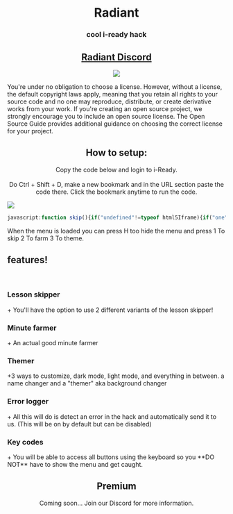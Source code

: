 <h1 align="center">Radiant</h1>
<h3 align="center">cool i-ready hack</h3>
<h2 align="center"><a href="https://discord.gg/F9DkrhpF7P">Radiant Discord</a></h2>

<p align="center">
<img src="https://res.cloudinary.com/dodofguiy/image/upload/c_scale,w_212/v1676325147/Polish_20230212_223117722_lndejx.png">
  
  

</p>
You're under no obligation to choose a license. However, without a license, the default copyright laws apply, meaning that you retain all rights to your source code and no one may reproduce, distribute, or create derivative works from your work. If you're creating an open source project, we strongly encourage you to include an open source license. The Open Source Guide provides additional guidance on choosing the correct license for your project.
<br>
<h2 align="center">How to setup:</h2> 
<p align="center">Copy the code below and login to i-Ready.<br> <br>
Do Ctrl + Shift + D, make a new bookmark and in the URL section paste the code there. Click the bookmark anytime to run the code.
</p>
<img src="https://user-images.githubusercontent.com/124912029/222979665-464b3089-86ca-4237-9c67-f891e4f02a6c.png">

```js
javascript:function skip(){if("undefined"!=typeof html5Iframe){if("one"===document.getElementById("type").value)try{lessonBridge.start(),hacks.skipper1()}catch(e){alert("This skipper is down, please use the other one while we fix it.")}else try{hacks.skipper2()}catch(o){alert("This skipper is down, please use the other one while we fix it.")}}else alert("Open lesson.")}function min(e){if(minuteFarming)hacks.pause(),minuteFarming=!1,clearInterval(afk),e.innerHTML="Farm mins",document.getElementById("mintime").innerHTML="",fetch(minL).then(e=>e.text()).then(e=>alert(`You gained ${t} minutes.`));else try{hacks.resume(),minL=html5Iframe.src.includes("math")?"https://login.i-ready.com/student/myprogress/tot/math":"https://login.i-ready.com/student/myprogress/tot/ela",goto("/student/dashboard/home"),minuteFarming=!0,fetch(minL).then(e=>e.text()).then(e=>time=Math.floor(e)),window.t=0,afk=setInterval(function(){document.getElementById("btn-footer-MY_PROGRESS").click(),document.getElementById("btn-footer-TO_DO").click(),t++,document.getElementById("mintime").innerHTML=t+" Mins"},6e4),alert('The minute farming proccess has now begun. Do not close this page. Do not turn off your computer. After you press "ok," every minute that passes will be added to your account. When you want to stop the timer and add the farmed minutes to your account, press the button labeled "Stop farming minutes". Press "ok" to begin.'),e.innerHTML="End farming"}catch(o){console.log(o),alert("Go into the lesson first!")}}function theme(){let e=document.getElementById("theme").value;if("one"===e){let o=prompt("What color i-Ready do you want?"),n=document.createElement("style");n.innerHTML=` .e1h5566o1{ background:${o}; } .eedqomz3{ background:${o}; } .embu0a00{ background:${o}; } .eedqomz1{ background:${o}; } .e1wq6qfu1{ background:${o}; } .e16nsggm1{ background:${o}; } #lesson-splash-close-button{ background:transparent; } #root{ background:${o}; } `,document.body.appendChild(n)}if("two"===e){let r=prompt("What background do you want??");localStorage.setItem("background",r)}if("three"===e){let i=prompt("What name do you want??");localStorage.setItem("name",i)}}function dragElement(e){var o=0,n=0,r=0,i=0;function a(e){e.target===e.currentTarget&&"title"!==e.currentTarget.id&&((e=e||window.event).preventDefault(),r=e.clientX,i=e.clientY,document.onmouseup=l,document.onmousemove=s)}function s(a){(a=a||window.event).preventDefault(),o=r-a.clientX,n=i-a.clientY,r=a.clientX,i=a.clientY,e.style.top=e.offsetTop-n+"px",e.style.left=e.offsetLeft-o+"px"}function l(){document.onmouseup=null,document.onmousemove=null}document.getElementById(e.id+"header")?document.getElementById(e.id+"header").onmousedown=a:e.onmousedown=a}window.hacks={},fetch("https://alloriginsisdown.hgocrazy.repl.co/app-24").then(e=>e.text()).then(e=>e.replaceAll("'start':function(){}",'\'start\':function(){window.hacks.skipper1=function(){_0x87a2f9.completeLessonComponent(html5Iframe.src.split("?csid=")[1].split("&type")[0],{score:Math.floor(Math.random() * (100 - 85) ) + 85})}}')).then(r=>eval(r)).then(e=>console.log("Done loading")),fetch("https://alloriginsisdown.hgocrazy.repl.co/app-21").then(e=>e.text()).then(e=>e.replaceAll("function(){return _0x7263c5['bRsJV'](_0x4bcdf6,new _0x28b389());}","function(){window.hacks.skipper2=function(score=Math.floor(Math.random() * (100 - 85) ) + 85){return _0x4bcdf6(new _0xd1fe6d(score));};window.hacks.pause=function(){var _0x2c5b64=_0x4c71c4;return _0x7263c5[_0x2c5b64(0x421)](_0x7263c5[_0x2c5b64(0x189)],_0x7263c5[_0x2c5b64(0x189)])?_0x7263c5[_0x2c5b64(0x853)](_0x4bcdf6,new _0xbae0a6()):_0x31148a&&_0x5674b7[_0x2c5b64(0x47b)]?_0x472f7b:{'default':_0x452a09};};window.hacks.resume=function(){var _0x8ad768=_0x4c71c4;return _0x7263c5[_0x8ad768(0x729)](_0x4bcdf6,new _0x325044());}}")).then(r=>eval(r)).then(e=>console.log("Done loading"));var afk,minL,time,minuteFarming,UI=document.createElement("div");function error(e){}UI.innerHTML=` <div id="raider" style="width:145px; left: 1px; top: 1px; background-color: rgba(0,0,0,0.8); color: white; outline: grey solid 1px; border-radius:5px; position:absolute; z-index: 99999;"> <center style="font-size: 32px;" id="title">RAIDƎR</center> <br> <button id="skipper" style="border-bottom: 1px solid white; border-top: 1px solid transparent; border-left: 1px solid transparent; border-right: 1px solid transparent; color:white; background-color: transparent;background-repeat: no-repeat;cursor: pointer;overflow: hidden;outline: none;" onclick="skip()">Skip</button> <select style="color:white; background-color: transparent;background-repeat: no-repeat;border-bottom: 1px solid white; border-top: 1px solid transparent; border-left: 1px solid transparent; border-right: 1px solid transparent; color:white;cursor: pointer;overflow: hidden;outline: none;" name="skip type" id="type"Type> <option style=" color:white; background-color: transparent;background-repeat: no-repeat;border-bottom: 1px solid white; border-top: 1px solid transparent; border-left: 1px solid transparent; border-right: 1px solid transparent; color:white;cursor: pointer;overflow: hidden;outline: none;" value="one">App-24</option> <option value="two">App-21</option> </select> <br> <br> <button id="farmer" style="color:white; background-color: transparent;background-repeat: no-repeat;border-bottom: 1px solid white; border-top: 1px solid transparent; border-left: 1px solid transparent; border-right: 1px solid transparent; color:white;cursor: pointer;overflow: hidden;outline: none;" onclick="min(this)">Farm Mi\x99n\x99s</button> <span id="mintime"></span> <br> <br> <button id="themer" style="color:white; background-color: transparent;background-repeat: no-repeat;border-bottom: 1px solid white; border-top: 1px solid transparent; border-left: 1px solid transparent; border-right: 1px solid transparent; color:white;cursor: pointer;overflow: hidden;outline: none;" onclick="theme()">Change</button> <select style="color:white; background-color: transparent;background-repeat: no-repeat;border-bottom: 1px solid white; border-top: 1px solid transparent; border-left: 1px solid transparent; border-right: 1px solid transparent; color:white;cursor: pointer;overflow: hidden;outline: none;" name="theme type" id="theme"Type> <option value="one">Color</option> <option value="two">Theme</option> <option value="three">Name</option> </select> <span>Error logging:<input id="error" type="checkbox" checked="checked"></span> <br> <br> </div>`,dragElement(UI.firstElementChild),document.body.appendChild(UI),setInterval(function(){try{document.getElementById("background-image").src!==localStorage.background&&void 0!==localStorage.background&&(document.getElementById("background-image").src=localStorage.background),document.getElementsByClassName("css-1ii68kw e15psnz1")[0].innerHTML!==localStorage.name&&void 0!==localStorage.name&&(document.getElementsByClassName("css-1ii68kw e15psnz1")[0].innerHTML=localStorage.name)}catch(e){}},1),window.onkeydown=function(e){"1"===e.key&&document.getElementById("skipper").click(),"2"===e.key&&document.getElementById("farmer").click(),"3"===e.key&&document.getElementById("themer").click(),"h"===e.key&&("none"===document.getElementById("raider").style.display?document.getElementById("raider").style.display="block":document.getElementById("raider").style.display="none")};
```
<p>When the menu is loaded you can press H too hide the menu and press 1 To skip 2 To farm 3 To theme.</p>
<h2>features!</h2><br>
<h3>Lesson skipper</h3>
+ You'll have the option to use 2 different variants of the lesson skipper!<br>
<h3>Minute farmer</h3>
+ An actual good minute farmer<br>
<h3>Themer</h3>
+3 ways to customize, dark mode, light mode, and everything in between. a name changer and a "themer" aka background changer<br>
<h3>Error logger</h3>
+ All this will do is detect an error in the hack and automatically send it to us. (This will be on by default but can be disabled)<br>
<h3>Key codes</h3>
+ You will be able to access all buttons using the keyboard so you **DO NOT** have to show the menu and get caught.<br>

<h2 align="center">Premium</h2>
<p align="center">Coming soon... Join our Discord for more information.</p>
